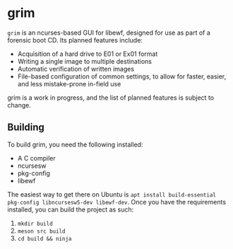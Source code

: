 # grim
`grim` is an ncurses-based GUI for libewf, designed for use as part of a forensic boot CD. Its planned features include:

- Acquisition of a hard drive to E01 or Ex01 format
- Writing a single image to multiple destinations
- Automatic verification of written images
- File-based configuration of common settings, to allow for faster, easier, and less mistake-prone in-field use

grim is a work in progress, and the list of planned features is subject to change.

## Building

To build grim, you need the following installed:

- A C compiler
- ncursesw
- pkg-config
- libewf

The easiest way to get there on Ubuntu is `apt install build-essential pkg-config libncursesw5-dev libewf-dev`. Once you have the requirements installed, you can build the project as such:

1. `mkdir build`
2. `meson src build`
3. `cd build && ninja`

